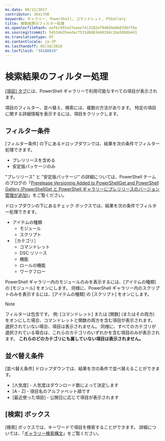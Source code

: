 ```yaml
---
ms.date: 06/12/2017
contributor: JKeithB
keywords: ギャラリー, PowerShell, コマンドレット, PSGallery
title: 検索結果のフィルター処理
ms.openlocfilehash: eafbc993a37eaee7413102ef9d669a6b07d6ff6e
ms.sourcegitcommit: 54534635eedacf531d8d6344019dc16a50b8b441
ms.translationtype: HT
ms.contentlocale: ja-JP
ms.lasthandoff: 05/16/2018
ms.locfileid: "34188810"
---
```

# <a name="filtering-search-results"></a>検索結果のフィルター処理

[[項目] タブ](https://www.powershellgallery.com/items)には、PowerShell ギャラリーで利用可能なすべての項目が表示されます。

項目のフィルター、並べ替え、検索には、複数の方法があります。
特定の項目に関する詳細情報を表示するには、項目をクリックします。

## <a name="filter-by"></a>フィルター条件

[フィルター条件] の下にあるドロップダウンでは、結果を次の条件でフィルター処理できます。
- プレリリースを含める
- 安定版パッケージのみ

"プレリリース" と "安定版パッケージ" の詳細については、PowerShell チームのブログの「[Prerelease Versioning Added to PowerShellGet and PowerShell Gallery (PowerShellGet と PowerShell ギャラリーにプレリリースのバージョン管理が追加)](https://blogs.msdn.microsoft.com/powershell/2017/12/05/prerelease-versioning-added-to-powershellget-and-powershell-gallery/)」をご覧ください。

ドロップダウンの下にあるチェック ボックスでは、結果を次の条件でフィルター処理できます。
- アイテムの種類
  - モジュール
  - スクリプト
- ［カテゴリ］
  - コマンドレット
  - DSC リソース
  - 機能
  - ロールの機能
  - ワークフロー

PowerShell ギャラリー内のモジュールのみを表示するには、[アイテムの種類] の [モジュール] をオンにします。
同様に、PowerShell ギャラリー内のスクリプトのみを表示するには、[アイテムの種類] の [スクリプト] をオンにします。

> [!NOTE]
> フィルターは包含です。
> 例: [コマンドレット] または [関数] \(またはその両方) をオンにした場合、コマンドレットと関数の両方を含む項目が表示されます。
> 選択されていない場合、項目は表示されません。
> 同様に、すべてのカテゴリが選択されている場合は、これらのカテゴリのいずれかを含む項目のみが表示されます。
> **これらのどのカテゴリにも属していない項目は表示されません。**

## <a name="sort-by"></a>並べ替え条件

[並べ替え条件] ドロップダウンでは、結果を次の条件で並べ替えることができます。
- [人気度] - 人気度はダウンロード数によって決定します
- [A - Z] - 項目名のアルファベット順です
- [最近使った項目] - 公開日に応じて項目が表示されます

## <a name="search-box"></a>[検索] ボックス

[検索] ボックスでは、キーワードで項目を検索することができます。
詳細については、「[ギャラリー検索構文](search-syntax.md)」をご覧ください。